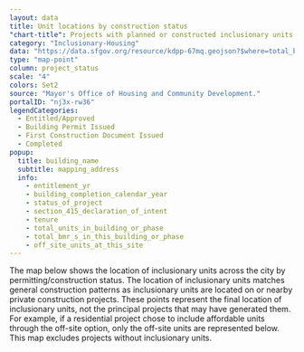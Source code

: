 ```yaml
---
layout: data
title: Unit locations by construction status
"chart-title": Projects with planned or constructed inclusionary units 
category: "Inclusionary-Housing"
data: "https://data.sfgov.org/resource/kdpp-67mq.geojson?$where=total_bmrs_in_this_building_or_phase%3E0"
type: "map-point"
column: project_status
scale: "4"
colors: Set2
source: "Mayor's Office of Housing and Community Development."
portalID: "nj3x-rw36"
legendCategories:
  - Entitled/Approved
  - Building Permit Issued
  - First Construction Document Issued
  - Completed
popup:
  title: building_name
  subtitle: mapping_address
  info: 
    - entitlement_yr
    - building_completion_calendar_year
    - status_of_project
    - section_415_declaration_of_intent
    - tenure
    - total_units_in_building_or_phase
    - total_bmr_s_in_this_building_or_phase
    - off_site_units_at_this_site
---
```


The map below shows the location of inclusionary units across the city by permitting/construction status. The location of inclusionary units matches general construction patterns as inclusionary units are located on or nearby private construction projects. These points represent the final location of inclusionary units, not the principal projects that may have generated them. For example, if a residential project chose to include affordable units through the off-site option, only the off-site units are represented below. This map excludes projects without inclusionary units.
